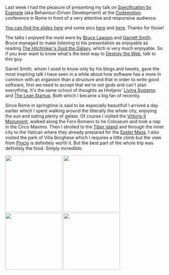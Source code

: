 Last week I had the pleasure of presenting my talk on [Specification by Example][sbe] (aka Behaviour-Driven Development) at the [Codemotion] conference in Rome in front of a very attentive and responsive audience.

[You can find the slides here][slides] and some pics [here][tweet1] and [here][tweet2]. Thanks for those!

The talks I enjoyed the most were by [Bruce Lawson][brucel] and [Garrett Smith][gar1t]. Bruce managed to make listening to his presentation as enjoyable as reading [The Hitchhiker's Guid the Galaxy][guide], which is very much enjoyable. So if you ever want to know what's the best way to [Destroy the Web][destroy], talk to this guy.

Garret Smith, whom I used to know only by his blogs and tweets, gave the most inspiring talk I have seen in a while about how software has a more in common with an organism than a structure and that in order to write good software, first we need to accept that we're not gods and can't plan everything. It's the same school of thoughts as Hintjens' [Living Systems][living] and [The Lean Startup][lean]. Both which I became a big fan of recently.

Since Rome in springtime is said to be especially beautifull I arrived a day earlier which I spent walking around the litterally the whole city, enjoying the sun and eating plenty of gelato. Of course I visited the [Vittorio II Monument][vittorio], walked along the Foro Romano to he Coloseum and took a nap in the Circo Maximo. Then I strolled to the [Tiber island][tiber_isle] and through the inner city to the Vatican where they already prepared for the [Easter Mass][st_pauls]. I also visited the park of Villa Borghese which I requires a little climb but the view from [Pincio][pincio] is definitely worth it. But the best part of the whole trip was definitely the food. Simply incredible.

<a href="static/res/rome2014/vittorio.jpg" target="_blank"><img src="static/res/rome2014/vittorio.jpg" style="height: 180px"/></a>
<a href="static/res/rome2014/tiber_isle.jpg" target="_blank"><img src="static/res/rome2014/tiber_isle.jpg" style="height: 180px"/></a>
<a href="static/res/rome2014/st_pauls.jpg" target="_blank"><img src="static/res/rome2014/st_pauls.jpg" style="height: 180px"/></a>
<a href="static/res/rome2014/pincio.jpg" target="_blank"><img src="static/res/rome2014/pincio.jpg" style="height: 180px"/></a>

[sbe]: http://specificationbyexample.com
[Codemotion]: http://rome.codemotionworld.com/2014/
[slides]: static/res/codemoton_roma_2014_Nikolas_Martens.pdf
[tweet1]: https://twitter.com/THEBUCKET3/status/455019595779547136
[tweet2]: https://twitter.com/cyberneticlove/status/455011378517278720

[brucel]: https://twitter.com/brucel
[gar1t]: https://twitter.com/gar1t

[guide]: http://en.wikipedia.org/wiki/The_Hitchhikers_Guide_to_the_Galaxy
[destroy]: https://twitter.com/rtens_/status/454625284591853569
[living]: http://hintjens.com/blog:74
[lean]: http://theleanstartup.com/

[vittorio]: static/res/rome2014/vittorio.jpg
[tiber_isle]: static/res/rome2014/tiber_isle.jpg
[st_pauls]: static/res/rome2014/st_pauls.jpg
[pincio]: static/res/rome2014/pincio.jpg